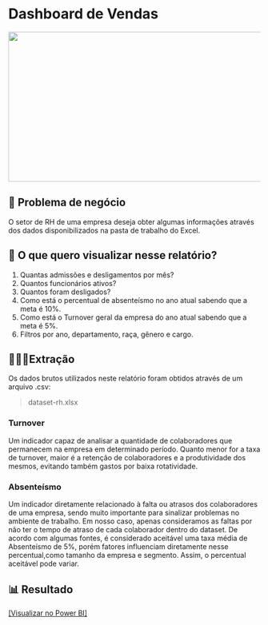 # Dashboard de Vendas

<p aling='center'>
        <img width="600" height="300" src="">
</p>

## 📍 Problema de negócio

O setor de RH de uma empresa deseja obter algumas informações através
dos dados disponibilizados na pasta de trabalho do Excel.


## 🧐 O que quero visualizar nesse relatório?

1. Quantas admissões e desligamentos por mês?
2. Quantos funcionários ativos?
3. Quantos foram desligados?
4. Como está o percentual de absenteísmo no ano atual sabendo que a meta é 10%.
5. Como está o Turnover geral da empresa do ano atual sabendo que a meta é 5%.
6. Filtros por ano, departamento, raça, gênero e cargo.

## 👩🏽‍💻Extração

<p>
        Os dados brutos utilizados neste relatório foram obtidos através de um
        arquivo .csv:
</p>

>dataset-rh.xlsx

### Turnover

<p>
Um indicador capaz de analisar a quantidade de colaboradores que permanecem na empresa em determinado período.
Quanto menor for a taxa de turnover, maior é a retenção de colaboradores  e a produtividade dos mesmos, evitando também gastos por baixa rotatividade.
</p>

### Absenteísmo

<p>
Um indicador diretamente relacionado à falta ou atrasos dos colaboradores de uma empresa, sendo muito importante para sinalizar problemas no ambiente de trabalho.
Em nosso caso, apenas consideramos as faltas por não ter o tempo de atraso de cada colaborador dentro do dataset.
De acordo com algumas fontes, é considerado aceitável uma taxa média de Absenteísmo de 5%, porém fatores influenciam diretamente nesse percentual,como tamanho da empresa e segmento. Assim, o percentual aceitável pode variar.
</p>

## 📊 Resultado

<a href="https://app.powerbi.com/links/v5XUkVOW2m?ctid=42d1d628-1f94-413e-bb7e-f7721ad8c5c0&pbi_source=linkShare"> [Visualizar no Power BI]</a>

